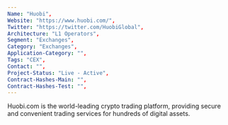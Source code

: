 ```yaml
--- 
Name: "Huobi", 
Website: "https://www.huobi.com/", 
Twitter: "https://twitter.com/HuobiGlobal", 
Architecture: "L1 Operators",
Segment: "Exchanges",
Category: "Exchanges",
Application-Category: "",
Tags: "CEX",
Contact: "",
Project-Status: "Live - Active",
Contract-Hashes-Main: "",
Contract-Hashes-Test: "",
--- 
```

<!--lang:en--> 
Huobi.com is the world-leading crypto trading platform, providing secure and convenient trading services for hundreds of digital assets.
<!--lang:es--] 
Huobi.com es la plataforma de negociación de criptomonedas líder en el mundo, que brinda servicios de negociación seguros y convenientes para cientos de activos digitales.
<!--lang:de--] 
Huobi.com ist die weltweit führende Krypto-Handelsplattform und bietet sichere und bequeme Handelsdienste für Hunderte von digitalen Vermögenswerten.
<!--lang:fr--] 
Huobi.com est la première plate-forme de trading cryptographique au monde, fournissant des services de trading sécurisés et pratiques pour des centaines d'actifs numériques.
<!--lang:pl--] 
Huobi.com to wiodąca na świecie platforma handlu kryptograficznego, zapewniająca bezpieczne i wygodne usługi transakcyjne dla setek aktywów cyfrowych.
<!--lang:uk--] 
Huobi.com — це провідна світова платформа для торгівлі криптовалютами, яка надає безпечні та зручні торгові послуги для сотень цифрових активів.
[!--lang:*--> 
